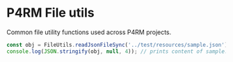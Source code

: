 # P4RM File utils

Common file utility functions used across P4RM projects.

```js
const obj = FileUtils.readJsonFileSync('../test/resources/sample.json');
console.log(JSON.stringify(obj, null, 4)); // prints content of sample.json
```
